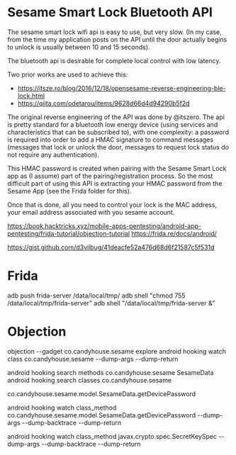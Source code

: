 # Sesame Smart Lock Bluetooth API
The sesame smart lock wifi api is easy to use, but very slow. (In my case, from the time my application posts on the API until the door actually begins to unlock is usually between 10 and 15 seconds).
 
The bluetooth api is desirable for complete local control with low latency.

Two prior works are used to achieve this:
 - https://itsze.ro/blog/2016/12/18/opensesame-reverse-engineering-ble-lock.html
 - https://qiita.com/odetarou/items/9628d66d4d94290b5f2d

The original reverse engineering of the API was done by @itszero. The api is pretty standard for a bluetooth low energy device (using services and characteristics that can be subscribed to), with one complexity: a password is required into order to add a HMAC signature to command messages (messages that lock or unlock the door, messages to request lock status do not require any authentication).

This HMAC password is created when pairing with the Sesame Smart Lock app as (I assume) part of the pairing/registration process. So the most difficult part of using this API is extracting your HMAC password from the Sesame App (see the Frida folder for this). 

Once that is done, all you need to control your lock is the MAC address, your email address associated with you sesame account. 

https://book.hacktricks.xyz/mobile-apps-pentesting/android-app-pentesting/frida-tutorial/objection-tutorial
https://frida.re/docs/android/

https://gist.github.com/d3vilbug/41deacfe52a476d68d6f21587c5f531d

# Frida

adb push frida-server /data/local/tmp/
adb shell "chmod 755 /data/local/tmp/frida-server"
adb shell "/data/local/tmp/frida-server &"



# Objection
objection --gadget co.candyhouse.sesame explore
android hooking watch class co.candyhouse.sesame --dump-args --dump-return

android hooking search methods co.candyhouse.sesame SesameData
android hooking search classes co.candyhouse.sesame

co.candyhouse.sesame.model.SesameData.getDevicePassword


android hooking watch class_method co.candyhouse.sesame.model.SesameData.getDevicePassword --dump-args --dump-backtrace --dump-return

android hooking watch class_method javax.crypto.spec.SecretKeySpec --dump-args --dump-backtrace --dump-return

